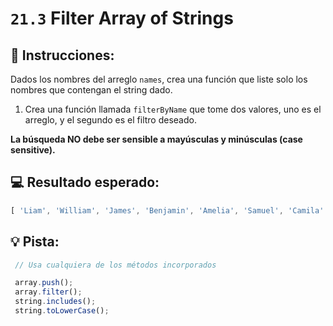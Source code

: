 # `21.3` Filter Array of Strings

## 📝 Instrucciones:

Dados los nombres del arreglo `names`, crea una función que liste solo los nombres que contengan el string dado.

1. Crea una función llamada `filterByName` que tome dos valores, uno es el arreglo, y el segundo es el filtro deseado.

**La búsqueda NO debe ser sensible a mayúsculas y minúsculas (case sensitive).**

## 💻 Resultado esperado:

```js
[ 'Liam', 'William', 'James', 'Benjamin', 'Amelia', 'Samuel', 'Camila' ]
```

## 💡 Pista:

```js
 // Usa cualquiera de los métodos incorporados

 array.push();
 array.filter();
 string.includes();
 string.toLowerCase();
```
